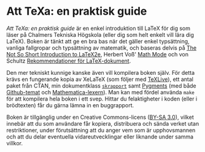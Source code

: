 Att TeXa: en praktisk guide
===========================

*Att TeXa: en praktisk guide* är en enkel introduktion till LaTeX för dig som läser på Chalmers Tekniska Högskola (eller dig som helt enkelt vill lära dig LaTeX). Boken är tänkt att ge en bra bas när det gäller enkel typsättning, vanliga fallgropar och typsättning av matematik, och baseras delvis på [The Not So Short Introduction to LaTeX2e](http://mirrors.ctan.org/tex-archive/info/lshort/english/lshort.pdf), Herbert Voß' [Math Mode](http://mirrors.ctan.org/info/math/voss/mathmode/Mathmode.pdf) och von Schultz [Rekommendationer för LaTeX-dokument](http://web.student.chalmers.se/~von/latex/rekommendationer.pdf). 

Den mer tekniskt kunnige kanske även vill kompilera boken själv. För detta krävs en fungerande kopia av XeLaTeX (som följer med [TeXLive][tl]), ett antal paket från CTAN, min dokumentklass [`skrapport`][skrapport] samt [Pygments][pygments] (med både [Github-temat][pygments-github] och [Mathematica-lexern][pygments-mathematica]). Man kan med fördel använda `make` för att kompilera hela boken i ett svep. Hittar du felaktigheter i koden (eller i brödtexten) får du gärna lämna in en buggrapport.

[skrapport]: http://blog.sigurdhsson.org/projects/latexhax.html#an-improved-report-class-skrapport
[pygments]: http://pygments.org/
[pygments-github]: https://pypi.python.org/pypi/pygments-style-github
[pygments-mathematica]: https://github.com/benjamin-hodgson/pygments-mathematica
[tl]: http://www.tug.org/texlive/

Boken är tillgänglig under en Creative Commons-licens ([BY-SA 3.0](http://creativecommons.org/licenses/by-sa/3.0/)), vilket innebär att du som användare får kopiera, distribuera och sända verket utan restriktioner, under förutsättning att du anger vem som är upphovsmannen och att du delar eventuella vidareutvecklingar eller liknande under samma villkor.
